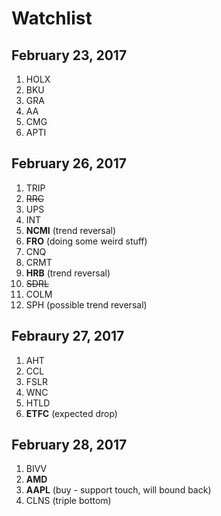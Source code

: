 # Watchlist 

## February 23, 2017
1. HOLX
2. BKU
3. GRA
4. AA
5. CMG
6. APTI



## February 26, 2017
1. TRIP
2. <del> RRC </del>
3. UPS
4. INT
5. **NCMI** (trend reversal)
6. **FRO** (doing some weird stuff) 
7. CNQ
8. CRMT 
9. **HRB** (trend reversal)
10. <del> SDRL </del>
11. COLM
12. SPH (possible trend reversal)



## Febraury 27, 2017
1. AHT
2. CCL
3. FSLR 
4. WNC 
5. HTLD
6. **ETFC** (expected drop)

## February 28, 2017
1. BIVV
2. **AMD** 
3. **AAPL** (buy - support touch, will bound back)
4. CLNS (triple bottom)
